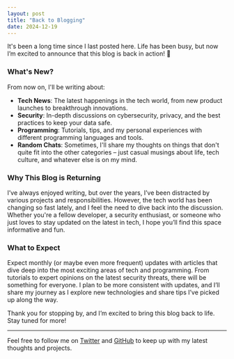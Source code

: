 ```yaml
---
layout: post
title: "Back to Blogging"
date: 2024-12-19
---
```


It's been a long time since I last posted here. Life has been busy, but now I’m excited to announce that this blog is back in action! 🎉

### What's New?

From now on, I'll be writing about:

- **Tech News**: The latest happenings in the tech world, from new product launches to breakthrough innovations.
- **Security**: In-depth discussions on cybersecurity, privacy, and the best practices to keep your data safe.
- **Programming**: Tutorials, tips, and my personal experiences with different programming languages and tools.
- **Random Chats**: Sometimes, I'll share my thoughts on things that don't quite fit into the other categories – just casual musings about life, tech culture, and whatever else is on my mind.

### Why This Blog is Returning

I’ve always enjoyed writing, but over the years, I’ve been distracted by various projects and responsibilities. However, the tech world has been changing so fast lately, and I feel the need to dive back into the discussion. Whether you're a fellow developer, a security enthusiast, or someone who just loves to stay updated on the latest in tech, I hope you’ll find this space informative and fun.

### What to Expect

Expect monthly (or maybe even more frequent) updates with articles that dive deep into the most exciting areas of tech and programming. From tutorials to expert opinions on the latest security threats, there will be something for everyone. I plan to be more consistent with updates, and I’ll share my journey as I explore new technologies and share tips I’ve picked up along the way.

Thank you for stopping by, and I’m excited to bring this blog back to life. Stay tuned for more!

---

Feel free to follow me on [Twitter](https://twitter.com/rizkylab) and [GitHub](https://github.com/rizkylab) to keep up with my latest thoughts and projects.

